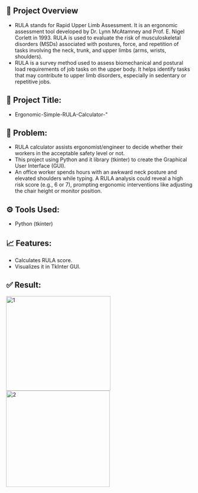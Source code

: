 ## 🧠 Project Overview
- RULA stands for Rapid Upper Limb Assessment. It is an ergonomic assessment tool developed by Dr. Lynn McAtamney and Prof. E. Nigel Corlett in 1993. RULA is used to evaluate the risk of musculoskeletal disorders (MSDs) associated with postures, force, and repetition of tasks involving the neck, trunk, and upper limbs (arms, wrists, shoulders).
- RULA is a survey method used to assess biomechanical and postural load requirements of job tasks on the upper body. It helps identify tasks that may contribute to upper limb disorders, especially in sedentary or repetitive jobs.

## 🔧 Project Title:
- Ergonomic-Simple-RULA-Calculator-" 

## 📝 Problem:
- RULA calculator assists ergonomist/engineer to decide whether their workers in the acceptable safety level or not.
- This project using Python and it library (tkinter) to create the Graphical User Interface (GUI).
- An office worker spends hours with an awkward neck posture and elevated shoulders while typing. A RULA analysis could reveal a high risk score (e.g., 6 or 7), prompting ergonomic interventions like adjusting the chair height or monitor position.
  
## ⚙️ Tools Used:
- Python (tkinter)

## 📈 Features:
- Calculates RULA score.
- Visualizes it in TkInter GUI.

## ✅ Result:
<img width="282" height="256" alt="1" src="https://github.com/user-attachments/assets/525ca3d1-2c10-4029-9ee0-f0df6234f457" />
<img width="280" height="261" alt="2" src="https://github.com/user-attachments/assets/19276f00-6768-4bd5-a82c-ed68c07cd229" />

